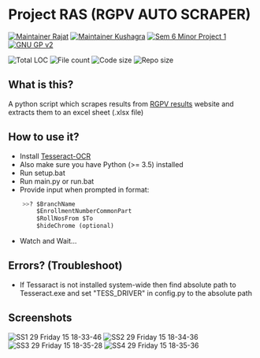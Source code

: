 # Project RAS (RGPV AUTO SCRAPER) 
[![Maintainer Rajat](https://img.shields.io/static/v1?label=Dev&message=Rajat&color=gold&style=for-the-badge)](http://github.com/RajatMuzumdar)
[![Maintainer Kushagra](https://img.shields.io/static/v1?label=Dev&message=Kushagra&color=gold&style=for-the-badge)](http://github.com/kushaagr)
[![Sem 6 Minor Project 1](https://img.shields.io/badge/semester-project-blueviolet?style=for-the-badge)]()
[![GNU GP v2](https://img.shields.io/github/license/RajatMuzumdar/RGPV_AUTO_SCRAP?style=for-the-badge)](./license)

![Total LOC](https://img.shields.io/tokei/lines/github/RajatMuzumdar/RGPV_AUTO_SCRAP)
![File count](https://img.shields.io/github/directory-file-count/RajatMuzumdar/RGPV_AUTO_SCRAP)
![Code size](https://img.shields.io/github/languages/code-size/RajatMuzumdar/RGPV_AUTO_SCRAP)
![Repo size](https://img.shields.io/github/repo-size/RajatMuzumdar/RGPV_AUTO_SCRAP)

## What is this?
A python script which scrapes results from [RGPV results](http://result.rgpv.ac.in/Result/ProgramSelect.aspx) website and extracts them to an excel sheet (.xlsx file)

## How to use it?
- Install [Tesseract-OCR](https://github.com/UB-Mannheim/tesseract/wiki)
- Also make sure you have Python (>= 3.5) installed
- Run setup.bat
- Run main.py or run.bat
- Provide input when prompted in format:  

```python
    >>? $BranchName 
        $EnrollmentNumberCommonPart 
        $RollNosFrom $To
        $hideChrome (optional)
```

- Watch and Wait...

## Errors? (Troubleshoot)
- If Tessaract is not installed system-wide then find absolute path to Tesseract.exe and set "TESS_DRIVER" in config.py to the absolute path

## Screenshots
![SS1 29 Friday 15 18-33-46](https://user-images.githubusercontent.com/68564934/179230924-32ecdd4a-d499-40ee-86f7-fb19d3157a63.png)
![SS2 29 Friday 15 18-34-36](https://user-images.githubusercontent.com/68564934/179231051-be61e249-6178-4e52-a7dc-e26e642a404d.png)
![SS3 29 Friday 15 18-35-28](https://user-images.githubusercontent.com/68564934/179231060-0374ed1a-d376-40b6-89c3-ef61078b7cf8.png)
![SS4 29 Friday 15 18-35-36](https://user-images.githubusercontent.com/68564934/179231069-a20b4df3-f14e-4603-ae10-a2d75909a24d.png)
